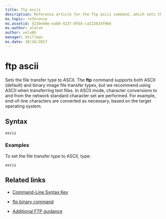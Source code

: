 ```yaml
---
title: ftp ascii
description: Reference article for the ftp ascii command, which sets the file transfer type to ASCII.
ms.topic: reference
ms.assetid: 523be48e-eab0-4237-8fb5-ca222824f0b6
ms.author: alalve
author: xelu86
manager: mtillman
ms.date: 10/16/2017
---
```


# ftp ascii



Sets the file transfer type to ASCII. The **ftp** command supports both ASCII (default) and binary image file transfer types, but we recommend using ASCII when transferring text files. In ASCII mode, character conversions to and from the network standard character set are performed. For example, end-of-line characters are converted as necessary, based on the target operating system.

## Syntax

```
ascii
```

### Examples

To set the file transfer type to ASCII, type:

```
ascii
```

## Related links

- [Command-Line Syntax Key](command-line-syntax-key.md)

- [ftp binary command](ftp-binary.md)

- [Additional FTP guidance](/previous-versions/orphan-topics/ws.10/cc756013(v=ws.10))
